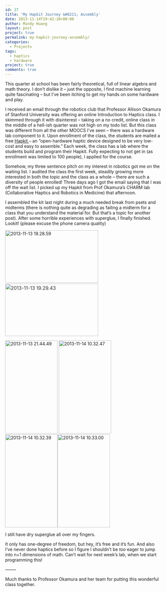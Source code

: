 ```yaml
---
id: 27
title: 'My Hapkit Journey &#8211; Assembly'
date: 2013-11-14T19:42:10+00:00
author: Mindy Huang
layout: post
project: true
permalink: my-hapkit-journey-assembly/
categories:
  - Projects
tags:
  - haptics
  - hardware
project: true
comments: true
---
```

This quarter at school has been fairly theoretical, full of linear algebra and math theory. I don&#8217;t dislike it &#8211; just the opposite, I find machine learning quite fascinating &#8211; but I&#8217;ve been itching to get my hands on some hardware and play.

I received an email through the robotics club that Professor Allison Okamura of Stanford University was offering an online Introduction to Haptics class. I skimmed through it with disinterest &#8211; taking on a no credit, online class in the middle of a hell-ish quarter was not high on my todo list. But this class was different from all the other MOOCS I&#8217;ve seen &#8211; there was a hardware lab component to it. Upon enrollment of the class, the students are mailed a free [Hapkit ](http://hapkit.stanford.edu/)&#8211; an &#8220;open-hardware haptic device designed to be very low-cost and easy to assemble.&#8221; Each week, the class has a lab where the students build and program their Hapkit. Fully expecting to not get in (as enrollment was limited to 100 people), I applied for the course.

Somehow, my three sentence pitch on my interest in robotics got me on the waiting list. I audited the class the first week, steadily growing more interested in both the topic and the class as a whole &#8211; there are such a diversity of people enrolled! Three days ago I got the email saying that I was off the wait list. I picked up my Hapkit from Prof Okamura&#8217;s CHARM lab (Collaborative Haptics and Robotics in Medicine) that afternoon.

I assembled the kit last night during a much needed break from psets and midterms (there is nothing quite as degrading as failing a midterm for a class that you understand the material for. But that&#8217;s a topic for another post). After some horrible experiences with superglue, I finally finished. Lookit! (please excuse the phone camera quality)

[<img class="alignnone size-medium wp-image-30" alt="2013-11-13 19.28.59" src="http://mindyhuang.me/blog/wp-content/uploads/2013/11/2013-11-13-19.28.59-300x169.jpg" width="300" height="169" srcset="http://mindyhuang.me/wp-content/uploads/2013/11/2013-11-13-19.28.59-300x169.jpg 300w, http://mindyhuang.me/wp-content/uploads/2013/11/2013-11-13-19.28.59-1024x577.jpg 1024w, http://mindyhuang.me/wp-content/uploads/2013/11/2013-11-13-19.28.59-500x281.jpg 500w" sizes="(max-width: 300px) 100vw, 300px" />](http://mindyhuang.me/blog/wp-content/uploads/2013/11/2013-11-13-19.28.59.jpg) <img class="alignnone size-medium wp-image-35" style="color: #333333; font-size: 15.555556297302246px; font-style: normal; line-height: 26.666667938232422px;" alt="2013-11-13 19.29.43" src="http://mindyhuang.me/blog/wp-content/uploads/2013/11/2013-11-13-19.29.43-300x169.jpg" width="300" height="169" srcset="http://mindyhuang.me/wp-content/uploads/2013/11/2013-11-13-19.29.43-300x169.jpg 300w, http://mindyhuang.me/wp-content/uploads/2013/11/2013-11-13-19.29.43-1024x577.jpg 1024w, http://mindyhuang.me/wp-content/uploads/2013/11/2013-11-13-19.29.43-500x281.jpg 500w" sizes="(max-width: 300px) 100vw, 300px" />

[<img class="alignnone size-medium wp-image-31" alt="2013-11-13 21.44.49" src="http://mindyhuang.me/blog/wp-content/uploads/2013/11/2013-11-13-21.44.49-169x300.jpg" width="169" height="300" srcset="http://mindyhuang.me/wp-content/uploads/2013/11/2013-11-13-21.44.49-169x300.jpg 169w, http://mindyhuang.me/wp-content/uploads/2013/11/2013-11-13-21.44.49-577x1024.jpg 577w" sizes="(max-width: 169px) 100vw, 169px" />](http://mindyhuang.me/blog/wp-content/uploads/2013/11/2013-11-13-21.44.49.jpg) [<img class="alignnone size-medium wp-image-32" alt="2013-11-14 10.32.47" src="http://mindyhuang.me/blog/wp-content/uploads/2013/11/2013-11-14-10.32.47-169x300.jpg" width="169" height="300" srcset="http://mindyhuang.me/wp-content/uploads/2013/11/2013-11-14-10.32.47-169x300.jpg 169w, http://mindyhuang.me/wp-content/uploads/2013/11/2013-11-14-10.32.47-577x1024.jpg 577w" sizes="(max-width: 169px) 100vw, 169px" />](http://mindyhuang.me/blog/wp-content/uploads/2013/11/2013-11-14-10.32.47.jpg) [<img class="alignnone size-medium wp-image-33" alt="2013-11-14 10.32.39" src="http://mindyhuang.me/blog/wp-content/uploads/2013/11/2013-11-14-10.32.39-169x300.jpg" width="169" height="300" srcset="http://mindyhuang.me/wp-content/uploads/2013/11/2013-11-14-10.32.39-169x300.jpg 169w, http://mindyhuang.me/wp-content/uploads/2013/11/2013-11-14-10.32.39-577x1024.jpg 577w" sizes="(max-width: 169px) 100vw, 169px" />](http://mindyhuang.me/blog/wp-content/uploads/2013/11/2013-11-14-10.32.39.jpg)[<img class="alignnone size-medium wp-image-34" alt="2013-11-14 10.33.00" src="http://mindyhuang.me/blog/wp-content/uploads/2013/11/2013-11-14-10.33.00-169x300.jpg" width="169" height="300" srcset="http://mindyhuang.me/wp-content/uploads/2013/11/2013-11-14-10.33.00-169x300.jpg 169w, http://mindyhuang.me/wp-content/uploads/2013/11/2013-11-14-10.33.00-577x1024.jpg 577w" sizes="(max-width: 169px) 100vw, 169px" />](http://mindyhuang.me/blog/wp-content/uploads/2013/11/2013-11-14-10.33.00.jpg)

I still have dry superglue all over my fingers.

It only has one-degree of freedom, but hey, it&#8217;s free and it&#8217;s fun. And also I&#8217;ve never done haptics before so I figure I shouldn&#8217;t be _too_ eager to jump into n+1 dimensions of math. Can&#8217;t wait for next week&#8217;s lab, when we start programming this!

&#8212;&#8212;&#8211;

Much thanks to Professor Okamura and her team for putting this wonderful class together.